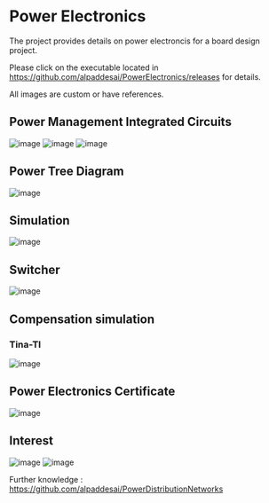 # Power Electronics

The project provides details on power electroncis for a board design project. 

Please click on the executable located in https://github.com/alpaddesai/PowerElectronics/releases for details. 

All images are custom or have references.

## Power Management Integrated Circuits
![image](PowerManagementICImage.png)
![image](powerelectronics.png)
![image](tinapowersupply.png)

## Power Tree Diagram 
![image](PowerTreeImage.png)

## Simulation
![image](LDOImage.png)

## Switcher
![image](Switcher.jpg)

## Compensation simulation
### Tina-TI 
![image](CloadCompensation1.png)

## Power Electronics Certificate
![image](PowerElectronics.jpg)


## Interest
![image](image.png)
![image](image1.png)

Further knowledge : https://github.com/alpaddesai/PowerDistributionNetworks 
